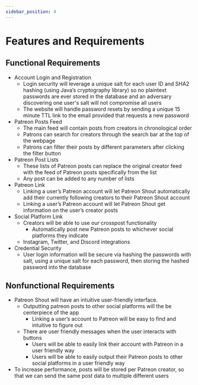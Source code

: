 ```yaml
---
sidebar_position: 4
---
```


# Features and Requirements

## Functional Requirements
- Account Login and Registration
  - Login security will leverage a unique salt for each user ID and SHA2 hashing (using Java’s cryptography library) so no plaintext passwords are ever stored in the database and an adversary discovering one user's salt will not compromise all users
  - The website will handle password resets by sending a unique 15 minute TTL link to the email provided that requests a new password
- Patreon Posts Feed
  - The main feed will contain posts from creators in chronological order
  - Patrons can search for creators through the search bar at the top of the webpage
  - Patrons can filter their posts by different parameters after clicking the filter button
- Patreon Post Lists
  - These lists of Patreon posts can replace the original creator feed with the feed of Patreon posts specifically from the list
  - Any post can be added to any number of lists
- Patreon Link
  - Linking a user’s Patreon account will let Patreon Shout automatically add their currently following creators to their Patreon Shout account
  - Linking a user’s Patreon account will let Patreon Shout get information on the user’s creator posts
- Social Platform Link
  - Creators will be able to use our crosspost functionality
    - Automatically post new Patreon posts to whichever social platforms they indicate
  - Instagram, Twitter, and Discord integrations
- Credential Security
  - User login information will be secure via hashing the passwords with salt, using a unique salt for each password, then storing the hashed password into the database   

## Nonfunctional Requirements
- Patreon Shout will have an intuitive user-friendly interface.
  - Outputting patreon posts to other social platforms will the be centerpiece of the app
    - Linking a user’s account to Patreon will be easy to find and intuitive to figure out
  - There are user friendly messages when the user interacts with buttons
    - Users will be able to easily link their account with Patreon in a user friendly way
    - Users will be able to easily output their Patreon posts to other social platforms in a user friendly way
- To increase performance, posts will be stored per Patreon creator, so that we can send the same post data to multiple different users
